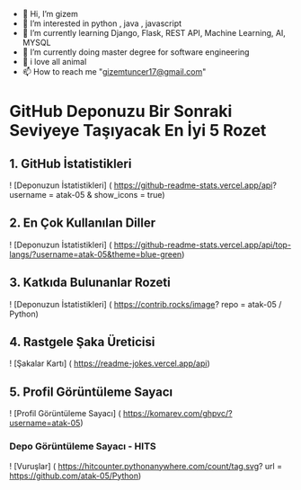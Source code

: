 - 👋 Hi, I’m gizem
- 👀 I’m interested in python , java , javascript
- 🌱 I’m currently learning Django, Flask, REST API, Machine Learning, AI, MYSQL 
- 🔭 I’m currently doing master degree for software engineering
- 💞️ i love all animal
- 📫 How to reach me "gizemtuncer17@gmail.com"

<!---
atak-05/atak-05 is a ✨ special ✨ repository because its `README.md` (this file) appears on your GitHub profile.
You can click the Preview link to take a look at your changes.
--->
# GitHub Deponuzu Bir Sonraki Seviyeye Taşıyacak En İyi 5 Rozet
## 1. GitHub İstatistikleri
! [Deponuzun İstatistikleri] ( https://github-readme-stats.vercel.app/api? username = atak-05 & show_icons = true)
## 2. En Çok Kullanılan Diller
! [Deponuzun İstatistikleri] ( https://github-readme-stats.vercel.app/api/top-langs/?username=atak-05&theme=blue-green)
## 3. Katkıda Bulunanlar Rozeti
! [Deponuzun İstatistikleri] ( https://contrib.rocks/image? repo = atak-05 / Python)
## 4. Rastgele Şaka Üreticisi
! [Şakalar Kartı] ( https://readme-jokes.vercel.app/api)
## 5. Profil Görüntüleme Sayacı
! [Profil Görüntüleme Sayacı] ( https://komarev.com/ghpvc/?username=atak-05)
### Depo Görüntüleme Sayacı - HITS
! [Vuruşlar] ( https://hitcounter.pythonanywhere.com/count/tag.svg? url = https://github.com/atak-05/Python)















